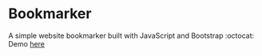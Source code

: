 # Bookmarker
A simple website bookmarker built with JavaScript and Bootstrap :octocat: <br>
Demo [here](https://bolajiayodeji.github.io/bookmarker)
